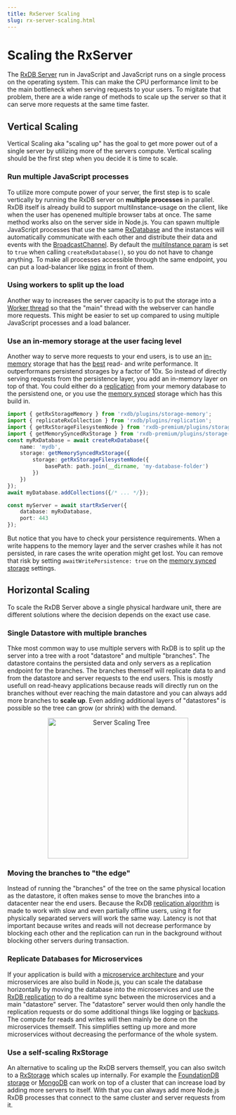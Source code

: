 ```yaml
---
title: RxServer Scaling
slug: rx-server-scaling.html
---
```



# Scaling the RxServer

The [RxDB Server](./rx-server.md) run in JavaScript and JavaScript runs on a single process on the operating system. This can make the CPU performance limit to be the main bottleneck when serving requests to your users. To migitate that problem, there are a wide range of methods to scale up the server so that it can serve more requests at the same time faster.


## Vertical Scaling

Vertical Scaling aka "scaling up" has the goal to get more power out of a single server by utilizing more of the servers compute. Vertical scaling should be the first step when you decide it is time to scale.

### Run multiple JavaScript processes
To utilize more compute power of your server, the first step is to scale vertically by running the RxDB server on **multiple processes** in parallel.
RxDB itself is already build to support multiInstance-usage on the client, like when the user has openened multiple browser tabs at once. The same method works also on the server side in Node.js. You can spawn multiple JavaScript processes that use the same [RxDatabase](./rx-database.md) and the instances will automatically communicate with each other and distribute their data and events with the [BroadcastChannel](https://github.com/pubkey/broadcast-channel).
By default the [multiInstance param](./rx-database.md#multiinstance) is set to `true` when calling `createRxDatabase()`, so you do not have to change anything. To make all processes accessible through the same endpoint, you can put a load-balancer like [nginx](https://nginx.org/en/docs/http/load_balancing.html) in front of them.


### Using workers to split up the load

Another way to increases the server capacity is to put the storage into a [Worker thread](./rx-storage-worker.md) so that the "main" thread with the webserver can handle more requests. This might be easier to set up compared to using multiple JavaScript processes and a load balancer.

### Use an in-memory storage at the user facing level

Another way to serve more requests to your end users, is to use an [in-memory](./rx-storage-memory.md) storage that has the [best](./rx-storage-performance.md) read- and write performance. It outperformans persistend storages by a factor of 10x.
So instead of directly serving requests from the persistence layer, you add an in-memory layer on top of that. You could either do a [replication](./replication.md) from your memory database to the persistend one, or you use the [memory synced](./rx-storage-memory-synced.md) storage which has this build in.

```ts
import { getRxStorageMemory } from 'rxdb/plugins/storage-memory';
import { replicateRxCollection } from 'rxdb/plugins/replication';
import { getRxStorageFilesystemNode } from 'rxdb-premium/plugins/storage-filesystem-node';
import { getMemorySyncedRxStorage } from 'rxdb-premium/plugins/storage-memory-synced';
const myRxDatabase = await createRxDatabase({
    name: 'mydb',
    storage: getMemorySyncedRxStorage({
        storage: getRxStorageFilesystemNode({
            basePath: path.join(__dirname, 'my-database-folder')
        })
    })
});
await myDatabase.addCollections({/* ... */});

const myServer = await startRxServer({
    database: myRxDatabase,
    port: 443
});
```

But notice that you have to check your persistence requirements. When a write happens to the memory layer and the server crashes while it has not persisted, in rare cases the write operation might get lost. You can remove that risk by setting `awaitWritePersistence: true` on the  [memory synced storage](./rx-storage-memory-synced.md) settings.

## Horizontal Scaling

To scale the RxDB Server above a single physical hardware unit, there are different solutions where the decision depends on the exact use case.

### Single Datastore with multiple branches
Thke most common way to use multiple servers with RxDB is to split up the server into a tree with a root "datastore" and multiple "branches". The datastore contains the persisted data and only servers as a replication endpoint for the branches. The branches themself will replicate data to and from the datastore and server requests to the end users.
This is mostly usefull on read-heavy applications because reads will directly run on the branches without ever reaching the main datastore and you can always add more branches to **scale up**. Even adding additional layers of "datastores" is possible so the tree can grow (or shrink) with the demand.

<p align="center">
  <img src="./files/server-scaling-tree.png" alt="Server Scaling Tree" width="320" class="img-padding" />
</p>

### Moving the branches to "the edge"

Instead of running the "branches" of the tree on the same physical location as the datastore, it often makes sense to move the branches into a datacenter near the end users. Because the RxDB [replication algorithm](./replication.md) is made to work with slow and even partially offline users, using it for physically separated servers will work the same way. Latency is not that important because writes and reads will not decrease performance by blocking each other and the replication can run in the background without blocking other servers during transaction.

### Replicate Databases for Microservices

If your application is build with a [microservice architecture](https://en.wikipedia.org/wiki/Microservices) and your microservices are also build in Node.js, you can scale the database horizontally by moving the database into the microservices and use the [RxDB replication](./replication.md) to do a realtime sync between the microservices and a main "datastore" server. The "datastore" server would then only handle the replication requests or do some additional things like logging or [backups](./backup.md). The compute for reads and writes will then mainly be done on the microservices themself. This simplifies setting up more and more microservices without decreasing the performance of the whole system.

### Use a self-scaling RxStorage

An alternative to scaling up the RxDB servers themself, you can also switch to a [RxStorage](./rx-storage.md) which scales up internally. For example the [FoundationDB storage](./rx-storage-foundationdb.md) or [MongoDB](./rx-storage-mongodb.md) can work on top of a cluster that can increase load by adding more servers to itself. With that you can always add more Node.js RxDB processes that connect to the same cluster and server requests from it.

